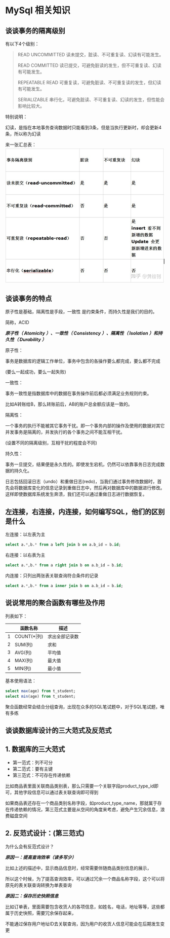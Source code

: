 # MySql 相关知识

## 谈谈事务的隔离级别

有以下4个级别：
> READ UNCOMMITTED 读未提交，脏读、不可重复读、幻读有可能发生。
>  
> READ COMMITTED 读已提交，可避免脏读的发生，但不可重复读、幻读有可能发生。
>  
> REPEATABLE READ 可重复读，可避免脏读、不可重复读的发生，但幻读有可能发生。
>  
> SERIALIZABLE 串行化，可避免脏读、不可重复读、幻读的发生，但性能会影响比较大。

特别说明：

幻读，是指在本地事务查询数据时只能看到3条，但是当执行更新时，却会更新4条，所以称为幻读

来一张汇总表：
![picture 49](assets/37787bc7b15340261b7f6f566b3cefd2ce3b8816de833172b799052355bfe930.png)  

## 谈谈事务的特点

原子性是基础，隔离性是手段，一致性 是约束条件，而持久性是我们的目的。

简称，ACID

***原子性（ Atomicity ）、一致性（ Consistency ）、隔离性（ Isolation ）和持久性（ Durability ）***

原子性：

事务是数据库的逻辑工作单位，事务中包含的各操作要么都完成，要么都不完成

(要么一起成功，要么一起失败)

一致性：

事务一致性是指数据库中的数据在事务操作前后都必须满足业务规则约束。

比如A转账给B，那么转账前后，AB的账户总金额应该是一致的。

隔离性：

一个事务的执行不能被其它事务干扰。即一个事务内部的操作及使用的数据对其它并发事务是隔离的，并发执行的各个事务之间不能互相干扰。

(设置不同的隔离级别，互相干扰的程度会不同)

持久性：

事务一旦提交，结果便是永久性的。即使发生宕机，仍然可以依靠事务日志完成数据的持久化。

日志包括回滚日志（undo）和重做日志(redo)，当我们通过事务修改数据时，首先会将数据库变化的信息记录到重做日志中，然后再对数据库中的数据进行修改。这样即使数据库系统发生奔溃，我们还可以通过重做日志进行数据恢复。

## 左连接，右连接，内连接，如何编写SQL，他们的区别是什么

左连接：以左表为主

```sql
select a.*,b.* from a left join b on a.b_id = b.id;
```

右连接：以右表为主

```sql
select a.*,b.* from a right join b on a.b_id = b.id;
```

内连接：只列出两张表关联查询符合条件的记录

```sql
select a.*,b.* from a inner join b on a.b_id = b.id;
```

## 说说常用的聚合函数有哪些及作用

列表如下：

|         |函数名称  |描述  |
|---------|---------|---------|
|1     |    COUNT(*\|列)     |     求出全部记录数    |
|2     |    SUM(列)     |     求和    |
|3     |     AVG(列)    |      平均值   |
|4     |    MAX(列)     |     最大值    |
|5     |     MIN(列)    |     最小值    |

基本使用语法：

```sql
select max(age) from t_student;
select min(age) from t_student;
```

聚合函数经常会结合分组查询，出现在众多的SQL笔试题中，对于SQL笔试题，唯有多练

## 谈谈数据库设计的三大范式及反范式

## 1. 数据库的三大范式

- 第一范式：列不可分
- 第二范式：要有主键
- 第三范式：不可存在传递依赖

比如商品表里面关联商品类别表，那么只需要一个关联字段product_type_id即可，其他字段信息可以通过表关联查询即可得到

如果商品表还存在一个商品类别名称字段，如product_type_name，那就属于存在传递依赖的情况，第三范式主要是从空间的角度来考虑，避免产生冗余信息，浪费磁盘空间

## 2. 反范式设计：(第三范式)

为什么会有反范式设计？

***原因一：提高查询效率（读多写少）***

比如上述的描述中，显示商品信息时，经常需要伴随商品类别信息的展示，

所以这个时候，为了提高查询效率，可以通过冗余一个商品名称字段，这个可以将原先的表关联查询转换为单表查询

***原因二：保存历史快照信息***

比如订单表，里面需要包含收货人的各项信息，如姓名，电话，地址等等，这些都属于历史快照，需要冗余保存起来，

不能通过保存用户地址ID去关联查询，因为用户的收货人信息可能会在后期发生变更
